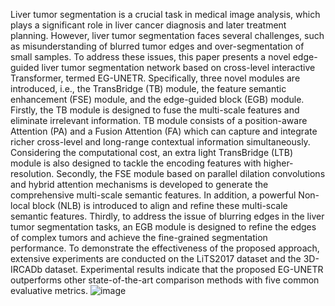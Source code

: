 Liver tumor segmentation is a crucial task in medical image analysis, which plays a significant role in liver cancer diagnosis and later treatment planning. However, liver tumor segmentation faces several challenges, such as misunderstanding of blurred tumor edges and over-segmentation of small samples. To address these issues, this paper presents a novel edge-guided liver tumor segmentation network based on cross-level interactive Transformer, termed EG-UNETR. Specifically, three novel modules are introduced, i.e., the TransBridge (TB) module, the feature semantic enhancement (FSE) module, and the edge-guided block (EGB) module. Firstly, the TB module is designed to fuse the multi-scale features and eliminate irrelevant information. TB module consists of a position-aware Attention (PA) and a Fusion Attention (FA) which can capture and integrate richer cross-level and long-range contextual information simultaneously. Considering the computational cost, an extra light TransBridge (LTB) module is also designed to tackle the encoding features with higher-resolution. Secondly, the FSE module based on parallel dilation convolutions and hybrid attention mechanisms is developed to generate the comprehensive multi-scale semantic features. In addition, a powerful Non-local block (NLB) is introduced to align and refine these multi-scale semantic features. Thirdly, to address the issue of blurring edges in the liver tumor segmentation tasks, an EGB module is designed to refine the edges of complex tumors and achieve the fine-grained segmentation performance. To demonstrate the effectiveness of the proposed approach, extensive experiments are conducted on the LiTS2017 dataset and the 3D-IRCADb dataset. Experimental results indicate that the proposed EG-UNETR outperforms other state-of-the-art comparison methods with five common evaluative metrics.
![image](https://github.com/NewOneNow/EG-UNETR/assets/128780618/9f04d901-326b-47e6-882a-b3672b90e8ab)
